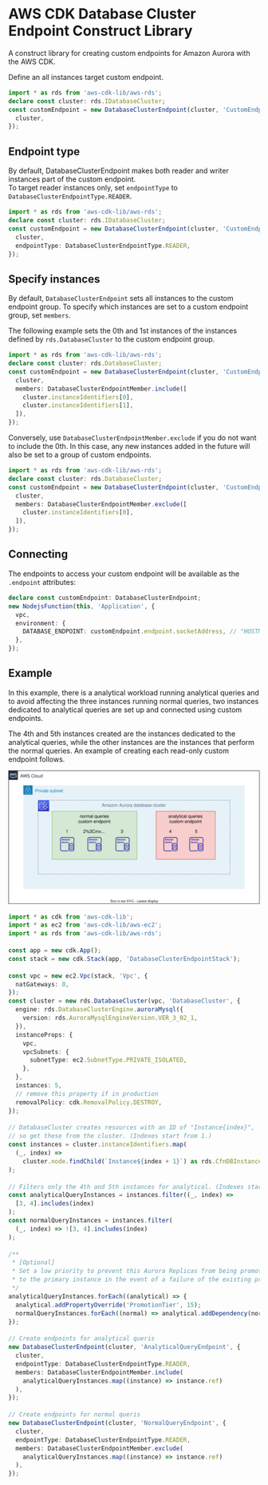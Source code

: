 # AWS CDK Database Cluster Endpoint Construct Library

A construct library for creating custom endpoints for Amazon Aurora with the AWS CDK.

Define an all instances target custom endpoint.

```ts
import * as rds from 'aws-cdk-lib/aws-rds';
declare const cluster: rds.IDatabaseCluster;
const customEndpoint = new DatabaseClusterEndpoint(cluster, 'CustomEndpoint', {
  cluster,
});
```

## Endpoint type

By default, DatabaseClusterEndpoint makes both reader and writer instances part of the custom endpoint.  
To target reader instances only, set `endpointType` to `DatabaseClusterEndpointType.READER`.

```ts
import * as rds from 'aws-cdk-lib/aws-rds';
declare const cluster: rds.IDatabaseCluster;
const customEndpoint = new DatabaseClusterEndpoint(cluster, 'CustomEndpoint', {
  cluster,
  endpointType: DatabaseClusterEndpointType.READER,
});
```

## Specify instances

By default, `DatabaseClusterEndpoint` sets all instances to the custom endpoint group.
To specify which instances are set to a custom endpoint group, set `members`.

The following example sets the 0th and 1st instances of the instances defined by `rds.DatabaseCluster` to the custom endpoint group.

```ts
import * as rds from 'aws-cdk-lib/aws-rds';
declare const cluster: rds.DatabaseCluster;
const customEndpoint = new DatabaseClusterEndpoint(cluster, 'CustomEndpoint', {
  cluster,
  members: DatabaseClusterEndpointMember.include([
    cluster.instanceIdentifiers[0],
    cluster.instanceIdentifiers[1],
  ]),
});
```

Conversely, use `DatabaseClusterEndpointMember.exclude` if you do not want to include the 0th. In this case, any new instances added in the future will also be set to a group of custom endpoints.

```ts
import * as rds from 'aws-cdk-lib/aws-rds';
declare const cluster: rds.DatabaseCluster;
const customEndpoint = new DatabaseClusterEndpoint(cluster, 'CustomEndpoint', {
  cluster,
  members: DatabaseClusterEndpointMember.exclude([
    cluster.instanceIdentifiers[0],
  ]),
});
```

## Connecting

The endpoints to access your custom endpoint will be available as the `.endpoint` attributes:

```ts
declare const customEndpoint: DatabaseClusterEndpoint;
new NodejsFunction(this, 'Application', {
  vpc,
  environment: {
    DATABASE_ENDPOINT: customEndpoint.endpoint.socketAddress, // "HOSTNAME:PORT"
  },
});
```

## Example

In this example, there is a analytical workload running analytical queries and
to avoid affecting the three instances running normal queries,
two instances dedicated to analytical queries are set up and connected using custom endpoints.

The 4th and 5th instances created are the instances dedicated to the analytical queries,
while the other instances are the instances that perform the normal queries.
An example of creating each read-only custom endpoint follows.

![example architecture](./docs/example-architecture.svg)

```ts
import * as cdk from 'aws-cdk-lib';
import * as ec2 from 'aws-cdk-lib/aws-ec2';
import * as rds from 'aws-cdk-lib/aws-rds';

const app = new cdk.App();
const stack = new cdk.Stack(app, 'DatabaseClusterEndpointStack');

const vpc = new ec2.Vpc(stack, 'Vpc', {
  natGateways: 0,
});
const cluster = new rds.DatabaseCluster(vpc, 'DatabaseCluster', {
  engine: rds.DatabaseClusterEngine.auroraMysql({
    version: rds.AuroraMysqlEngineVersion.VER_3_02_1,
  }),
  instanceProps: {
    vpc,
    vpcSubnets: {
      subnetType: ec2.SubnetType.PRIVATE_ISOLATED,
    },
  },
  instances: 5,
  // remove this property if in production
  removalPolicy: cdk.RemovalPolicy.DESTROY,
});

// DatabaseCluster creates resources with an ID of "Instance{index}",
// so get these from the cluster. (Indexes start from 1.)
const instances = cluster.instanceIdentifiers.map(
  (_, index) =>
    cluster.node.findChild(`Instance${index + 1}`) as rds.CfnDBInstance
);

// Filters only the 4th and 5th instances for analytical. (Indexes start from 0.)
const analyticalQueryInstances = instances.filter((_, index) =>
  [3, 4].includes(index)
);
const normalQueryInstances = instances.filter(
  (_, index) => ![3, 4].includes(index)
);

/**
 * [Optional]
 * Set a low priority to prevent this Aurora Replicas from being promoted
 * to the primary instance in the event of a failure of the existing primary instance.
 */
analyticalQueryInstances.forEach((analytical) => {
  analytical.addPropertyOverride('PromotionTier', 15);
  normalQueryInstances.forEach((normal) => analytical.addDependency(normal));
});

// Create endpoints for analytical queris
new DatabaseClusterEndpoint(cluster, 'AnalyticalQueryEndpoint', {
  cluster,
  endpointType: DatabaseClusterEndpointType.READER,
  members: DatabaseClusterEndpointMember.include(
    analyticalQueryInstances.map((instance) => instance.ref)
  ),
});

// Create endpoints for normal queris
new DatabaseClusterEndpoint(cluster, 'NormalQueryEndpoint', {
  cluster,
  endpointType: DatabaseClusterEndpointType.READER,
  members: DatabaseClusterEndpointMember.exclude(
    analyticalQueryInstances.map((instance) => instance.ref)
  ),
});
```
